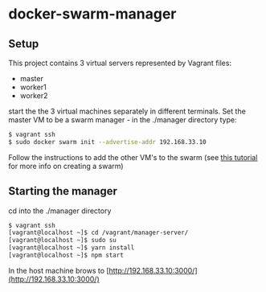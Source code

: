 # docker-swarm-manager

## Setup
This project contains 3 virtual servers represented by Vagrant files:
- master
- worker1
- worker2

start the the 3 virtual machines separately in different terminals.
Set the master VM to be a swarm manager - in the ./manager directory type:
```bash
$ vagrant ssh
$ sudo docker swarm init --advertise-addr 192.168.33.10
```

Follow the instructions to add the other VM's to the swarm (see [this tutorial](https://docs.docker.com/engine/swarm/swarm-tutorial/create-swarm/) for more info on creating a swarm)

## Starting the manager
cd into the ./manager directory

```bash
$ vagrant ssh
[vagrant@localhost ~]$ cd /vagrant/manager-server/
[vagrant@localhost ~]$ sudo su
[vagrant@localhost ~]$ yarn install
[vagrant@localhost ~]$ npm start
```
In the host machine brows to [http://192.168.33.10:3000/](http://192.168.33.10:3000/)
